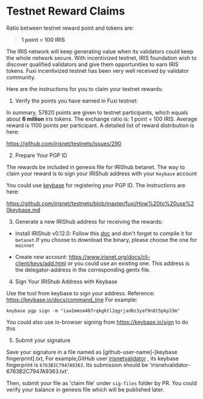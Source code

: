 # Testnet Reward Claims

Ratio between testnet reward point and tokens are:

> **1 point = 100 IRIS**

The IRIS network will keep generating value when its validators could keep the whole network secure. 
With incentivized testnet, IRIS foundation wish to discover qualified validators and give them opportunities 
to earn IRIS tokens. 
Fuxi incentivized testnet has been very well received by validator community.

Here are the instructions for you to claim your testnet rewards:

1. Verify the points you have earned in Fuxi testnet:

In summary, 57820 points are given to testnet participants, which equals about **6 million** iris tokens. The exchange ratio is: 1 point = 100 IRIS. 
Average reward is 1100 points per participant. A detailed list of reward distribution is here: 

<https://github.com/irisnet/testnets/issues/290>

2. Prepare Your PGP ID

The rewards be included in genesis file for IRIShub betanet. The way to claim your reward is to sign your IRIShub address with your `Keybase` account 

You could use [keybase](http://keybase.io/) for registering your PGP ID. The instructions are here:

<https://github.com/irisnet/testnets/blob/master/fuxi/How%20to%20use%20keybase.md>

3. Generate a new IRIShub address for receiving the rewards:

- Install IRIShub v0.12.0: Follow this [doc](https://github.com/irisnet/irishub/blob/master/docs/get-started/Install-the-Software.md)
and don't forget to compile it for `betanet`.If you choose to download the binary, please choose the one for `mainnet`

- Create new account: <https://www.irisnet.org/docs/cli-client/keys/add.html> or you could use an existing one. 
This address is the delegator-address in the corresponding gentx file.


4. Sign Your IRIShub Address with Keybase

Use the tool from keybase to sign your address. Reference: <https://keybase.io/docs/command_line>
For example:
```
keybase pgp sign -m "iaa1mmsm487rqkgktl2qgrjad0z3yaf9n8t5pkp33m"
```

You could also use in-browser signing from <https://keybase.io/sign> to do this 

5. Submit your signature

Save your signature in a file  named as [github-user-name]-[keybase fingerprint].txt, 
For example,GitHub user [irisnetvalidator](https://github.com/irisnetvalidator) , its keybase fingerprint is `6763B2C7947A9363`.
Its submission should be 'irisnetvalidator-6763B2C7947A9363.txt'.

Then, submit your file as 'claim file' under `sig-files` folder by PR.
You could verify your balance in genesis file which will be published later. 
